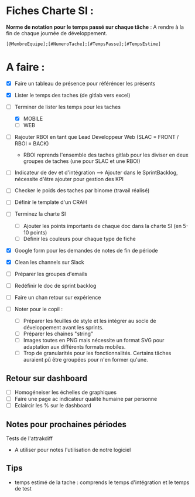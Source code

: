 # Fiches Charte SI :

**Norme de notation pour le temps passé sur chaque tâche** : A rendre à la fin de chaque journée de développement.

`[@MembreEquipe];[#NumeroTache];[#TempsPasse];[#TempsEstime]`

# A faire :

- [x] Faire un tableau de présence pour référéncer les présents

- [x] Lister le temps des taches (de gitlab vers excel)

- [ ] Terminer de lister les temps pour les taches

  - [x] MOBILE
  - [ ] WEB

- [ ] Rajouter RBOI en tant que Lead Developpeur Web (SLAC = FRONT / RBOI = BACK)

  - RBOI reprends l'ensemble des taches gitlab pour les diviser en deux groupes de taches (une pour SLAC et une RBOI)

- [ ] Indicateur de dev et d'intégration --> Ajouter dans le SprintBacklog, nécessite d'être ajouter pour gestion des KPI

- [ ] Checker le poids des taches par binome (travail réalisé)

- [ ] Définir le template d'un CRAH

- [ ] Terminez la charte SI

  - [ ] Ajouter les points importants de chaque doc dans la charte SI (en 5-10 points)
  - [ ] Définir les couleurs pour chaque type de fiche

- [x] Google form pour les demandes de notes de fin de période

- [x] Clean les channels sur Slack

- [ ] Préparer les groupes d'emails

- [ ] Redéfinir le doc de sprint backlog

- [ ] Faire un chan retour sur expérience

- [ ] Noter pour le copil :

  - [ ] Préparer les feuilles de style et les intégrer au socle de développement avant les sprints.
  - [ ] Préparer les chaines "string"
  - [ ] Images toutes en PNG mais nécessite un format SVG pour adaptation aux différents formats mobiles.
  - [ ] Trop de granularités pour les fonctionnalités. Certains tâches auraient pû être groupées pour n'en former qu'une.

## Retour sur dashboard

- [ ] Homogéneiser les échelles de graphiques
- [ ] Faire une page ac indicateur qualité humaine par personne
- [ ] Eclaircir les % sur le dashboard

## Notes pour prochaines périodes

Tests de l'attrakdiff

- A utiliser pour notes l'utilisation de notre logiciel

## Tips

- temps estimé de la tache : comprends le temps d'intégration et le temps de test
